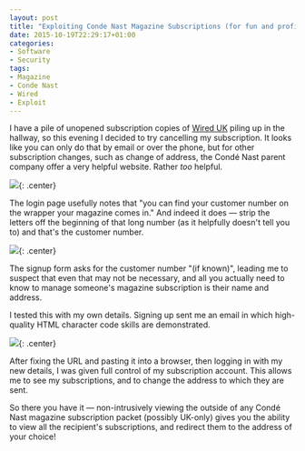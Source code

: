 ```yaml
---
layout: post
title: "Exploiting Conde Nast Magazine Subscriptions (for fun and profit)"
date: 2015-10-19T22:29:17+01:00
categories:
- Software
- Security
tags:
- Magazine
- Conde Nast
- Wired
- Exploit
---
```


I have a pile of unopened subscription copies of [Wired UK](http://www.wired.co.uk/) piling up in the hallway, so this evening I decided to try cancelling my subscription. It looks like you can only do that by email or over the phone, but for other subscription changes, such as change of address, the Cond&eacute; Nast parent company offer a very helpful website. Rather *too* helpful.

![](https://files.ianrenton.com/sites/blog/2015/condenast1.png){: .center}

The login page usefully notes that "you can find your customer number on the wrapper your magazine comes in." And indeed it does &mdash; strip the letters off the beginning of that long number (as it helpfully doesn't tell you to) and that's the customer number.

![](https://files.ianrenton.com/sites/blog/2015/condenast2.jpg){: .center}

The signup form asks for the customer number "(if known)", leading me to suspect that even that may not be necessary, and all you actually need to know to manage someone's magazine subscription is their name and address.

I tested this with my own details. Signing up sent me an email in which high-quality HTML character code skills are demonstrated.

![](https://files.ianrenton.com/sites/blog/2015/condenast3.png){: .center}

After fixing the URL and pasting it into a browser, then logging in with my new details, I was given full control of my subscription account. This allows me to see my subscriptions, and to change the address to which they are sent.

So there you have it &mdash; non-intrusively viewing the outside of any Cond&eacute; Nast magazine subscription packet (possibly UK-only) gives you the ability to view all the recipient's subscriptions, and redirect them to the address of your choice!
